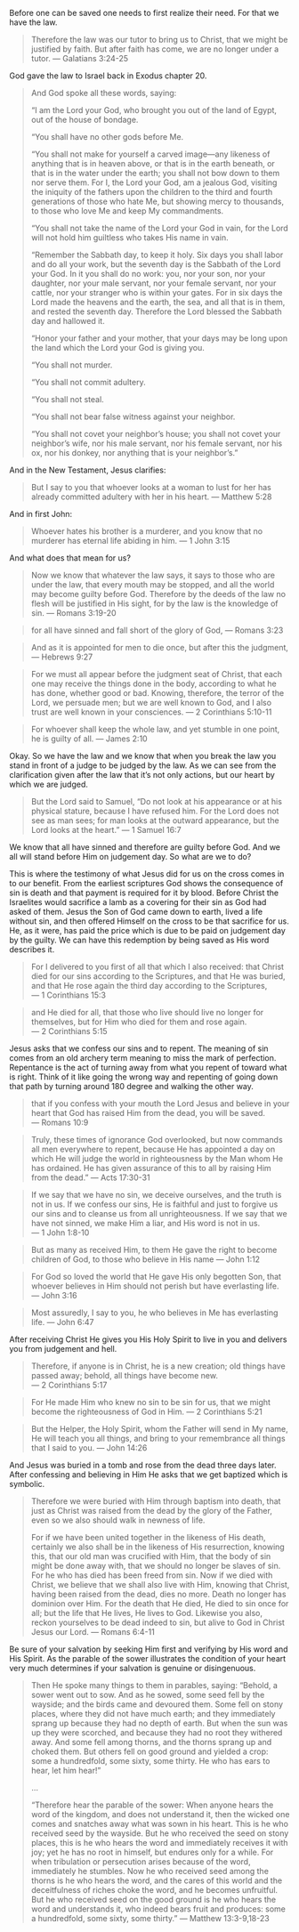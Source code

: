 Before one can be saved one needs to first realize their need.  For that we have the law.

> Therefore the law was our tutor to bring us to Christ, that we might be justified by faith.  But after faith has come, we are no longer under a tutor. —&nbsp;Galatians&nbsp;3:24-25

God gave the law to Israel back in Exodus chapter 20.

> And God spoke all these words, saying:
> 
> “I am the Lord your God, who brought you out of the land of Egypt, out of the house of bondage.
> 
> “You shall have no other gods before Me.
> 
> “You shall not make for yourself a carved image—any likeness of anything that is in heaven above, or that is in the earth beneath, or that is in the water under the earth;  you shall not bow down to them nor serve them. For I, the Lord your God, am a jealous God, visiting the iniquity of the fathers upon the children to the third and fourth generations of those who hate Me,  but showing mercy to thousands, to those who love Me and keep My commandments.
> 
> “You shall not take the name of the Lord your God in vain, for the Lord will not hold him guiltless who takes His name in vain.
> 
> “Remember the Sabbath day, to keep it holy. Six days you shall labor and do all your work, but the seventh day is the Sabbath of the Lord your God. In it you shall do no work: you, nor your son, nor your daughter, nor your male servant, nor your female servant, nor your cattle, nor your stranger who is within your gates. For in six days the Lord made the heavens and the earth, the sea, and all that is in them, and rested the seventh day. Therefore the Lord blessed the Sabbath day and hallowed it.
> 
> “Honor your father and your mother, that your days may be long upon the land which the Lord your God is giving you.
> 
> “You shall not murder.
> 
> “You shall not commit adultery.
> 
> “You shall not steal.
> 
> “You shall not bear false witness against your neighbor.
> 
> “You shall not covet your neighbor’s house; you shall not covet your neighbor’s wife, nor his male servant, nor his female servant, nor his ox, nor his donkey, nor anything that is your neighbor’s.”

And in the New Testament, Jesus clarifies:

> But I say to you that whoever looks at a woman to lust for her has already committed adultery with her in his heart. —&nbsp;Matthew&nbsp;5:28

And in first John:

> Whoever hates his brother is a murderer, and you know that no murderer has eternal life abiding in him. —&nbsp;1&nbsp;John&nbsp;3:15

And what does that mean for us?

> Now we know that whatever the law says, it says to those who are under the law, that every mouth may be stopped, and all the world may become guilty before God. Therefore by the deeds of the law no flesh will be justified in His sight, for by the law is the knowledge of sin. —&nbsp;Romans&nbsp;3:19-20

> for all have sinned and fall short of the glory of God, —&nbsp;Romans&nbsp;3:23

> And as it is appointed for men to die once, but after this the judgment, —&nbsp;Hebrews&nbsp;9:27

> For we must all appear before the judgment seat of Christ, that each one may receive the things done in the body, according to what he has done, whether good or bad. Knowing, therefore, the terror of the Lord, we persuade men; but we are well known to God, and I also trust are well known in your consciences. —&nbsp;2&nbsp;Corinthians&nbsp;5:10-11

> For whoever shall keep the whole law, and yet stumble in one point, he is guilty of all. —&nbsp;James&nbsp;2:10

Okay.  So we have the law and we know that when you break the law you stand in front of a judge to be judged by the law.  As we can see from the clarification given after the law that it’s not only actions, but our heart by which we are judged.

> But the Lord said to Samuel, “Do not look at his appearance or at his physical stature, because I have refused him. For the Lord does not see as man sees; for man looks at the outward appearance, but the Lord looks at the heart.” —&nbsp;1&nbsp;Samuel&nbsp;16:7

We know that all have sinned and therefore are guilty before God.  And we all will stand before Him on judgement day.  So what are we to do?

This is where the testimony of what Jesus did for us on the cross comes in to our benefit.  From the earliest scriptures God shows the consequence of sin is death and that payment is required for it by blood.  Before Christ the Israelites would sacrifice a lamb as a covering for their sin as God had asked of them.  Jesus the Son of God came down to earth, lived a life without sin, and then offered Himself on the cross to be that sacrifice for us.  He, as it were, has paid the price which is due to be paid on judgement day by the guilty.  We can have this redemption by being saved as His word describes it.
 
> For I delivered to you first of all that which I also received: that Christ died for our sins according to the Scriptures, and that He was buried, and that He rose again the third day according to the Scriptures, —&nbsp;1&nbsp;Corinthians&nbsp;15:3

> and He died for all, that those who live should live no longer for themselves, but for Him who died for them and rose again. —&nbsp;2&nbsp;Corinthians&nbsp;5:15

Jesus asks that we confess our sins and to repent.  The meaning of sin comes from an old archery term meaning to miss the mark of perfection.  Repentance is the act of turning away from what you repent of toward what is right.  Think of it like going the wrong way and repenting of going down that path by turning around 180 degree and walking the other way.

> that if you confess with your mouth the Lord Jesus and believe in your heart that God has raised Him from the dead, you will be saved. —&nbsp;Romans&nbsp;10:9

> Truly, these times of ignorance God overlooked, but now commands all men everywhere to repent, because He has appointed a day on which He will judge the world in righteousness by the Man whom He has ordained. He has given assurance of this to all by raising Him from the dead.” —&nbsp;Acts&nbsp;17:30-31

> If we say that we have no sin, we deceive ourselves, and the truth is not in us. If we confess our sins, He is faithful and just to forgive us our sins and to cleanse us from all unrighteousness. If we say that we have not sinned, we make Him a liar, and His word is not in us. —&nbsp;1&nbsp;John&nbsp;1:8-10

> But as many as received Him, to them He gave the right to become children of God, to those who believe in His name —&nbsp;John&nbsp;1:12

> For God so loved the world that He gave His only begotten Son, that whoever believes in Him should not perish but have everlasting life. —&nbsp;John&nbsp;3:16

> Most assuredly, I say to you, he who believes in Me has everlasting life. —&nbsp;John&nbsp;6:47

After receiving Christ He gives you His Holy Spirit to live in you and delivers you from judgement and hell.

> Therefore, if anyone is in Christ, he is a new creation; old things have passed away; behold, all things have become new. —&nbsp;2&nbsp;Corinthians&nbsp;5:17

> For He made Him who knew no sin to be sin for us, that we might become the righteousness of God in Him. —&nbsp;2&nbsp;Corinthians&nbsp;5:21

> But the Helper, the Holy Spirit, whom the Father will send in My name, He will teach you all things, and bring to your remembrance all things that I said to you. —&nbsp;John&nbsp;14:26

And Jesus was buried in a tomb and rose from the dead three days later.  After confessing and believing in Him He asks that we get baptized which is symbolic.

> Therefore we were buried with Him through baptism into death, that just as Christ was raised from the dead by the glory of the Father, even so we also should walk in newness of life.
> 
> For if we have been united together in the likeness of His death, certainly we also shall be in the likeness of His resurrection, knowing this, that our old man was crucified with Him, that the body of sin might be done away with, that we should no longer be slaves of sin. For he who has died has been freed from sin. Now if we died with Christ, we believe that we shall also live with Him, knowing that Christ, having been raised from the dead, dies no more. Death no longer has dominion over Him. For the death that He died, He died to sin once for all; but the life that He lives, He lives to God. Likewise you also, reckon yourselves to be dead indeed to sin, but alive to God in Christ Jesus our Lord. —&nbsp;Romans&nbsp;6:4-11

Be sure of your salvation by seeking Him first and verifying by His word and His Spirit.  As the parable of the sower illustrates the condition of your heart very much determines if your salvation is genuine or disingenuous.

> Then He spoke many things to them in parables, saying: “Behold, a sower went out to sow. And as he sowed, some seed fell by the wayside; and the birds came and devoured them. Some fell on stony places, where they did not have much earth; and they immediately sprang up because they had no depth of earth. But when the sun was up they were scorched, and because they had no root they withered away. And some fell among thorns, and the thorns sprang up and choked them. But others fell on good ground and yielded a crop: some a hundredfold, some sixty, some thirty. He who has ears to hear, let him hear!”
>
> …
>
> “Therefore hear the parable of the sower: When anyone hears the word of the kingdom, and does not understand it, then the wicked one comes and snatches away what was sown in his heart. This is he who received seed by the wayside. But he who received the seed on stony places, this is he who hears the word and immediately receives it with joy; yet he has no root in himself, but endures only for a while. For when tribulation or persecution arises because of the word, immediately he stumbles. Now he who received seed among the thorns is he who hears the word, and the cares of this world and the deceitfulness of riches choke the word, and he becomes unfruitful. But he who received seed on the good ground is he who hears the word and understands it, who indeed bears fruit and produces: some a hundredfold, some sixty, some thirty.” —&nbsp;Matthew&nbsp;13:3-9,18-23
